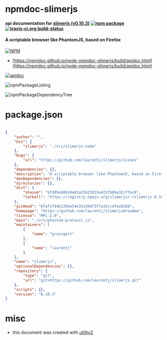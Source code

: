 # npmdoc-slimerjs

#### api documentation for  [slimerjs (v0.10.3)](https://github.com/laurentj/slimerjs#readme)  [![npm package](https://img.shields.io/npm/v/npmdoc-slimerjs.svg?style=flat-square)](https://www.npmjs.org/package/npmdoc-slimerjs) [![travis-ci.org build-status](https://api.travis-ci.org/npmdoc/node-npmdoc-slimerjs.svg)](https://travis-ci.org/npmdoc/node-npmdoc-slimerjs)

#### A scriptable browser like PhantomJS, based on Firefox

[![NPM](https://nodei.co/npm/slimerjs.png?downloads=true&downloadRank=true&stars=true)](https://www.npmjs.com/package/slimerjs)

- [https://npmdoc.github.io/node-npmdoc-slimerjs/build/apidoc.html](https://npmdoc.github.io/node-npmdoc-slimerjs/build/apidoc.html)

[![apidoc](https://npmdoc.github.io/node-npmdoc-slimerjs/build/screenCapture.buildCi.browser.%252Ftmp%252Fbuild%252Fapidoc.html.png)](https://npmdoc.github.io/node-npmdoc-slimerjs/build/apidoc.html)

![npmPackageListing](https://npmdoc.github.io/node-npmdoc-slimerjs/build/screenCapture.npmPackageListing.svg)

![npmPackageDependencyTree](https://npmdoc.github.io/node-npmdoc-slimerjs/build/screenCapture.npmPackageDependencyTree.svg)



# package.json

```json

{
    "author": "",
    "bin": {
        "slimerjs": "./src/slimerjs-node"
    },
    "bugs": {
        "url": "https://github.com/laurentj/slimerjs/issues"
    },
    "dependencies": {},
    "description": "A scriptable browser like PhantomJS, based on Firefox",
    "devDependencies": {},
    "directories": {},
    "dist": {
        "shasum": "bfd95eb0634e81a23b23833a422f68be32cffec8",
        "tarball": "https://registry.npmjs.org/slimerjs/-/slimerjs-0.10.3.tgz"
    },
    "gitHead": "6faf1794b1356e54e35149df3ffa32ccdfee82b0",
    "homepage": "https://github.com/laurentj/slimerjs#readme",
    "license": "MPL-2.0",
    "main": "./src/phantom-protocol.js",
    "maintainers": [
        {
            "name": "graingert"
        },
        {
            "name": "laurentj"
        }
    ],
    "name": "slimerjs",
    "optionalDependencies": {},
    "repository": {
        "type": "git",
        "url": "git+https://github.com/laurentj/slimerjs.git"
    },
    "scripts": {},
    "version": "0.10.3"
}
```



# misc
- this document was created with [utility2](https://github.com/kaizhu256/node-utility2)
